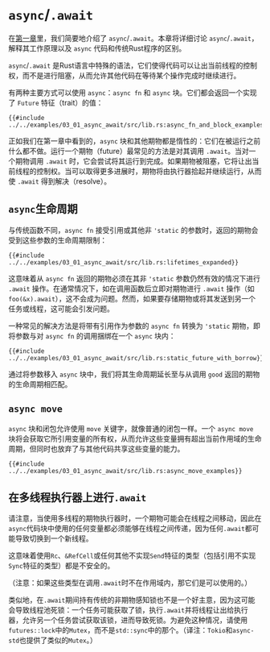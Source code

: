 # `async`/`.await`

在[第一章]里，我们简要地介绍了 `async`/`.await`。本章将详细讨论 `async`/`.await`，解释其工作原理以及 `async` 代码和传统Rust程序的区别。

`async`/`.await` 是Rust语言中特殊的语法，它们使得代码可以让出当前线程的控制权，而不是进行阻塞，从而允许其他代码在等待某个操作完成时继续进行。

有两种主要方式可以使用 `async`：`async fn` 和 `async` 块。它们都会返回一个实现了 `Future` 特征（trait）的值：

```rust,edition2018,ignore
{{#include ../../examples/03_01_async_await/src/lib.rs:async_fn_and_block_examples}}
```

正如我们在第一章中看到的，`async` 块和其他期物都是惰性的：它们在被运行之前什么都不做。运行一个期物（future）最常见的方法是对其调用 `.await`。当对一个期物调用 `.await` 时，它会尝试将其运行到完成。如果期物被阻塞，它将让出当前线程的控制权。当可以取得更多进展时，期物将由执行器拾起并继续运行，从而使 `.await` 得到解决（resolve）。

## `async`生命周期

与传统函数不同，`async fn` 接受引用或其他非 `'static` 的参数时，返回的期物会受到这些参数的生命周期限制：

```rust,edition2018,ignore
{{#include ../../examples/03_01_async_await/src/lib.rs:lifetimes_expanded}}
```

这意味着从 `async fn` 返回的期物必须在其非 `'static` 参数仍然有效的情况下进行 `.await` 操作。在通常情况下，如在调用函数后立即对期物进行 `.await` 操作（如 `foo(&x).await`），这不会成为问题。然而，如果要存储期物或将其发送到另一个任务或线程，这可能会引发问题。

一种常见的解决方法是将带有引用作为参数的 `async fn` 转换为 `'static` 期物，即将参数与对 `async fn` 的调用捆绑在一个 `async` 块内：

```rust,edition2018,ignore
{{#include ../../examples/03_01_async_await/src/lib.rs:static_future_with_borrow}}
```

通过将参数移入 `async` 块中，我们将其生命周期延长至与从调用 `good` 返回的期物的生命周期相匹配。

## `async move`

`async` 块和闭包允许使用 `move` 关键字，就像普通的闭包一样。一个 `async move` 块将会获取它所引用变量的所有权，从而允许这些变量拥有超出当前作用域的生命周期，但同时也放弃了与其他代码共享这些变量的能力。

```rust,edition2018,ignore
{{#include ../../examples/03_01_async_await/src/lib.rs:async_move_examples}}
```

## 在多线程执行器上进行`.await`

请注意，当使用多线程的期物执行器时，一个期物可能会在线程之间移动，因此在`async`代码块中使用的任何变量都必须能够在线程之间传递，因为任何`.await`都可能导致切换到一个新线程。

这意味着使用`Rc`、`&RefCell`或任何其他不实现`Send`特征的类型（包括引用不实现`Sync`特征的类型）都是不安全的。

（注意：如果这些类型在调用`.await`时不在作用域内，那它们是可以使用的。）

类似地，在`.await`期间持有传统的非期物感知锁也不是一个好主意，因为这可能会导致线程池死锁：一个任务可能获取了锁，执行`.await`并将线程让出给执行器，允许另一个任务尝试获取该锁，进而导致死锁。为避免这种情况，请使用`futures::lock`中的`Mutex`，而不是`std::sync`中的那个。（译注：`Tokio`和`async-std`也提供了类似的`Mutex`。）

[第一章]: ../01_getting_started/04_async_await_primer.md
